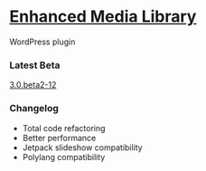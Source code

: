 # [Enhanced Media Library](https://www.wpuxsolutions.com/)
WordPress plugin

### Latest Beta
[3.0.beta2-12](https://github.com/webbistro/enhanced-media-library/tree/v3.0.beta2-12)

### Changelog

* Total code refactoring
* Better performance
* Jetpack slideshow compatibility
* Polylang compatibility
